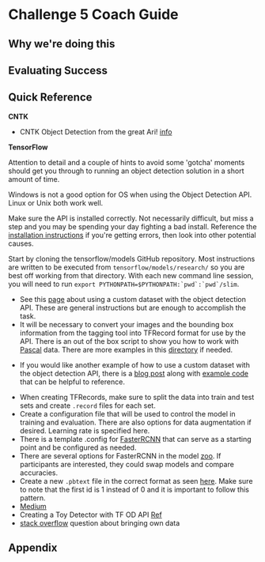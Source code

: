 # Challenge 5 Coach Guide

## Why we're doing this

## Evaluating Success

## Quick Reference

**CNTK**

* CNTK Object Detection from the great Ari! [info](https://github.com/CatalystCode/CVWorkshop/blob/master/%234%20Policy%20Detection%20with%20Faster%20RCNN.ipynb)

**TensorFlow**

Attention to detail and a couple of hints to avoid some 'gotcha' moments should get you through to running an object detection solution in a short amount of time.

Windows is not a good option for OS when using the Object Detection API. Linux or Unix both work well.

Make sure the API is installed correctly. Not necessarily difficult, but miss a step and you may be spending your day fighting a bad install. Reference the [installation instructions](https://github.com/tensorflow/models/blob/master/research/object_detection/g3doc/installation.md) if you're getting errors, then look into other potential causes.

Start by cloning the tensorflow/models GitHub repository. Most instructions are written to be executed from `tensorflow/models/research/` so you are best off working from that directory. With each new command line session, you will need to run ```export PYTHONPATH=$PYTHONPATH:`pwd`:`pwd`/slim```.

* See this [page](https://github.com/tensorflow/models/blob/master/research/object_detection/g3doc/using_your_own_dataset.md) about using a custom dataset with the object detection API. These are general instructions but are enough to accomplish the task.
* It will be necessary to convert your images and the bounding box information from the tagging tool into TFRecord format for use by the API. There is an out of the box script to show you how to work with [Pascal](https://github.com/tensorflow/models/blob/master/research/object_detection/dataset_tools/create_pascal_tf_record.py) data. There are more examples in this [directory](https://github.com/tensorflow/models/tree/master/research/object_detection/dataset_tools) if needed.
- If you would like another example of how to use a custom dataset with the object detection API, there is a [blog post](https://towardsdatascience.com/how-to-train-your-own-object-detector-with-tensorflows-object-detector-api-bec72ecfe1d9) along with [example code](https://github.com/datitran/raccoon_dataset) that can be helpful to reference.
* When creating TFRecords, make sure to split the data into train and test sets and create `.record` files for each set.
* Create a configuration file that will be used to control the model in training and evaluation. There are also options for data augmentation if desired. Learning rate is specified here.
* There is a template .config for [FasterRCNN](https://github.com/tensorflow/models/blob/master/research/object_detection/faster_rcnn_inception_resnet_v2_atrous_oid.config) that can serve as a starting point and be configured as needed.
* There are several options for FasterRCNN in the model [zoo](https://github.com/tensorflow/models/blob/master/research/object_detection/g3doc/detection_model_zoo.md). If participants are interested, they could swap models and compare accuracies.
* Create a new `.pbtext` file in the correct format as seen [here](https://github.com/tensorflow/models/blob/master/research/object_detection/data/pascal_label_map.pbtxt). Make sure to note that the first id is 1 instead of 0 and it is important to follow this pattern.
* [Medium](https://medium.com/@WuStangDan/step-by-step-tensorflow-object-detection-api-tutorial-part-1-selecting-a-model-a02b6aabe39e)
* Creating a Toy Detector with TF OD API [Ref](https://towardsdatascience.com/building-a-toy-detector-with-tensorflow-object-detection-api-63c0fdf2ac95)
* [stack overflow](https://stackoverflow.com/questions/44973184/train-tensorflow-object-detection-on-own-dataset?noredirect=1&lq=1) question about bringing own data

## Appendix
